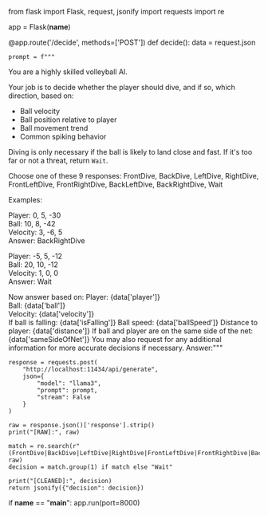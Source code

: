 from flask import Flask, request, jsonify
import requests
import re

app = Flask(__name__)

@app.route('/decide', methods=['POST'])
def decide():
    data = request.json

    prompt = f"""
You are a highly skilled volleyball AI.

Your job is to decide whether the player should dive, and if so, which direction, based on:
- Ball velocity
- Ball position relative to player
- Ball movement trend
- Common spiking behavior

Diving is only necessary if the ball is likely to land close and fast. If it's too far or not a threat, return `Wait`.

Choose one of these 9 responses:
FrontDive, BackDive, LeftDive, RightDive, FrontLeftDive, FrontRightDive, BackLeftDive, BackRightDive, Wait

Examples:

Player: 0, 5, -30  
Ball: 10, 8, -42  
Velocity: 3, -6, 5  
Answer: BackRightDive

Player: -5, 5, -12  
Ball: 20, 10, -12  
Velocity: 1, 0, 0  
Answer: Wait

Now answer based on:
Player: {data['player']}  
Ball: {data['ball']}  
Velocity: {data['velocity']}  
If ball is falling: {data['isFalling']}
Ball speed: {data['ballSpeed']}
Distance to player: {data['distance']}
If ball and player are on the same side of the net: {data['sameSideOfNet']}
You may also request for any additional information for more accurate decisions if necessary.
Answer:"""

    response = requests.post(
        "http://localhost:11434/api/generate",
        json={
            "model": "llama3",
            "prompt": prompt,
            "stream": False
        }
    )

    raw = response.json()['response'].strip()
    print("[RAW]:", raw)

    match = re.search(r"(FrontDive|BackDive|LeftDive|RightDive|FrontLeftDive|FrontRightDive|BackLeftDive|BackRightDive|Wait)", raw)
    decision = match.group(1) if match else "Wait"

    print("[CLEANED]:", decision)
    return jsonify({"decision": decision})

if __name__ == "__main__":
    app.run(port=8000)
